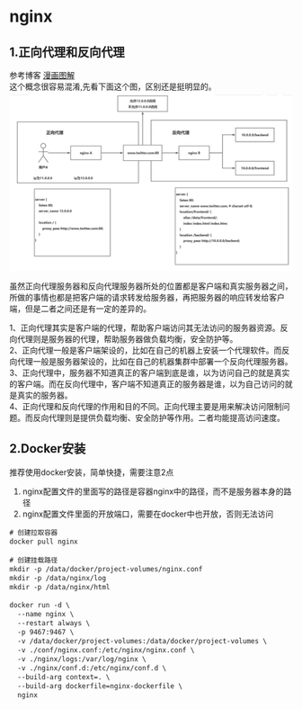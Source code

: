 # nginx

## 1.正向代理和反向代理

参考博客 [漫画图解](https://cloud.tencent.com/developer/article/1418457)  
这个概念很容易混淆,先看下面这个图，区别还是挺明显的。  
![img.png](../assets/nginx/img_1.png)

虽然正向代理服务器和反向代理服务器所处的位置都是客户端和真实服务器之间，所做的事情也都是把客户端的请求转发给服务器，再把服务器的响应转发给客户端，但是二者之间还是有一定的差异的。


1、正向代理其实是客户端的代理，帮助客户端访问其无法访问的服务器资源。反向代理则是服务器的代理，帮助服务器做负载均衡，安全防护等。  
2、正向代理一般是客户端架设的，比如在自己的机器上安装一个代理软件。而反向代理一般是服务器架设的，比如在自己的机器集群中部署一个反向代理服务器。  
3、正向代理中，服务器不知道真正的客户端到底是谁，以为访问自己的就是真实的客户端。而在反向代理中，客户端不知道真正的服务器是谁，以为自己访问的就是真实的服务器。  
4、正向代理和反向代理的作用和目的不同。正向代理主要是用来解决访问限制问题。而反向代理则是提供负载均衡、安全防护等作用。二者均能提高访问速度。

## 2.Docker安装

推荐使用docker安装，简单快捷，需要注意2点  
1. nginx配置文件的里面写的路径是容器nginx中的路径，而不是服务器本身的路径
2. nginx配置文件里面的开放端口，需要在docker中也开放，否则无法访问

```shell 
# 创建拉取容器
docker pull nginx

# 创建挂载路径
mkdir -p /data/docker/project-volumes/nginx.conf
mkdir -p /data/nginx/log
mkdir -p /data/nginx/html

docker run -d \
  --name nginx \
  --restart always \
  -p 9467:9467 \
  -v /data/docker/project-volumes:/data/docker/project-volumes \
  -v ./conf/nginx.conf:/etc/nginx/nginx.conf \
  -v ./nginx/logs:/var/log/nginx \
  -v ./nginx/conf.d:/etc/nginx/conf.d \
  --build-arg context=. \
  --build-arg dockerfile=nginx-dockerfile \
  nginx
```

